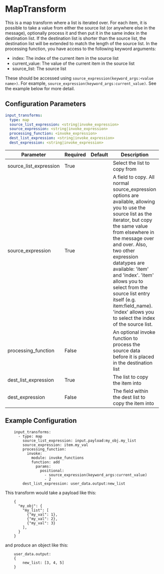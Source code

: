 # MapTransform

This is a map transform where a list is iterated over. For each item, it is possible to take a value from either the source list (or anywhere else in the message), optionally process it and then put it in the same index in the destination list. If the destination list is shorter than the source list, the destination list will be extended to match the length of the source list. In the processing function, you have access to the following keyword arguments:

 * index: The index of the current item in the source list
 * current_value: The value of the current item in the source list
 * source_list: The source list

These should be accessed using `source_expression(keyword_args:<value name>)`. For example, `source_expression(keyword_args:current_value)`. See the example below for more detail.

## Configuration Parameters

```yaml
input_transforms:
  type: map
  source_list_expression: <string|invoke_expression>
  source_expression: <string|invoke_expression>
  processing_function: <invoke_expression>
  dest_list_expression: <string|invoke_expression>
  dest_expression: <string|invoke_expression>
```

| Parameter | Required | Default | Description |
| --- | --- | --- | --- |
| source_list_expression | True |  | Select the list to copy from |
| source_expression | True |  | A field to copy. All normal source_expression options are available, allowing you to use the source list as the iterator, but copy the same value from elsewhere in the message over and over. Also, two other expression datatypes are available: 'item' and 'index'. 'item' allows you to select from the source list entry itself (e.g. item:field_name). 'index' allows you to select the index of the source list. |
| processing_function | False |  | An optional invoke function to process the source data before it is placed in the destination list |
| dest_list_expression | True |  | The list to copy the item into |
| dest_expression | False |  | The field within the dest list to copy the item into |



## Example Configuration


```    
    input_transforms:
      - type: map
        source_list_expression: input.payload:my_obj.my_list
        source_expression: item.my_val
        processing_function:
          invoke:
            module: invoke_functions
            function: add
              params:
                positional:
                  - source_expression(keyword_args:current_value)
                  - 2
        dest_list_expression: user_data.output:new_list
```
This transform would take a payload like this:

```
    {
      "my_obj": {
        "my_list": [
          {"my_val": 1},
          {"my_val": 2},
          {"my_val": 3}
        ],
      }
    }
```
and produce an object like this:

```
    user_data.output:
    {
        new_list: [3, 4, 5]
    }
```
